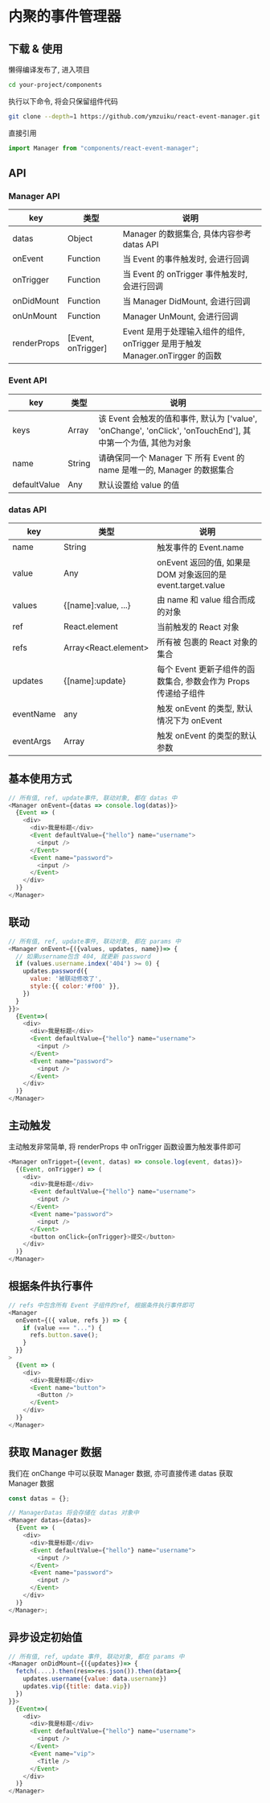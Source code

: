 # 内聚的事件管理器

## 下载 & 使用

懒得编译发布了, 进入项目

```sh
cd your-project/components
```

执行以下命令, 将会只保留组件代码

```sh
git clone --depth=1 https://github.com/ymzuiku/react-event-manager.git && rm -rf react-event-manager/.git react-event-manager/.gitignore
```

直接引用

```js
import Manager from "components/react-event-manager";
```

## API

### Manager API

| key         | 类型               | 说明                                                                          |
| ----------- | ------------------ | ----------------------------------------------------------------------------- |
| datas       | Object             | Manager 的数据集合, 具体内容参考 datas API                                    |
| onEvent     | Function           | 当 Event 的事件触发时, 会进行回调                                             |
| onTrigger   | Function           | 当 Event 的 onTrigger 事件触发时, 会进行回调                                  |
| onDidMount  | Function           | 当 Manager DidMount, 会进行回调                                               |
| onUnMount   | Function           | Manager UnMount, 会进行回调                                                   |
| renderProps | [Event, onTrigger] | Event 是用于处理输入组件的组件, onTrigger 是用于触发 Manager.onTirgger 的函数 |

### Event API

| key          | 类型          | 说明                                                                                                         |
| ------------ | ------------- | ------------------------------------------------------------------------------------------------------------ |
| keys         | Array<String> | 该 Event 会触发的值和事件, 默认为 ['value', 'onChange', 'onClick', 'onTouchEnd'], 其中第一个为值, 其他为对象 |
| name         | String        | 请确保同一个 Manager 下 所有 Event 的 name 是唯一的, Manager 的数据集合                                      |
| defaultValue | Any           | 默认设置给 value 的值                                                                                        |

### datas API

| key       | 类型                 | 说明                                                           |
| --------- | -------------------- | -------------------------------------------------------------- |
| name      | String               | 触发事件的 Event.name                                          |
| value     | Any                  | onEvent 返回的值, 如果是 DOM 对象返回的是 event.target.value   |
| values    | {[name]:value, ...}  | 由 name 和 value 组合而成的对象                                |
| ref       | React.element        | 当前触发的 React 对象                                          |
| refs      | Array<React.element> | 所有被 <Event /> 包裹的 React 对象的集合                       |
| updates   | {[name]:update}      | 每个 Event 更新子组件的函数集合, 参数会作为 Props 传递给子组件 |
| eventName | any                  | 触发 onEvent 的类型, 默认情况下为 onEvent                      |
| eventArgs | Array<any>           | 触发 onEvent 的类型的默认参数                                  |

## 基本使用方式

```js
// 所有值, ref, update事件, 联动对象, 都在 datas 中
<Manager onEvent={datas => console.log(datas)}>
  {Event => (
    <div>
      <div>我是标题</div>
      <Event defaultValue={"hello"} name="username">
        <input />
      </Event>
      <Event name="password">
        <input />
      </Event>
    </div>
  )}
</Manager>
```

## 联动

```js
// 所有值, ref, update事件, 联动对象, 都在 params 中
<Manager onEvent={({values, updates, name})=> {
  // 如果username包含 404, 就更新 password
  if (values.username.index('404') >= 0) {
    updates.password({
      value: '被联动修改了',
      style:{{ color:'#f00' }},
    })
  }
}}>
  {Event=>(
    <div>
      <div>我是标题</div>
      <Event defaultValue={"hello"} name="username">
        <input />
      </Event>
      <Event name="password">
        <input />
      </Event>
    </div>
  )}
</Manager>
```

## 主动触发

主动触发非常简单, 将 renderProps 中 onTrigger 函数设置为触发事件即可

```js
<Manager onTrigget={(event, datas) => console.log(event, datas)}>
  {(Event, onTrigger) => (
    <div>
      <div>我是标题</div>
      <Event defaultValue={"hello"} name="username">
        <input />
      </Event>
      <Event name="password">
        <input />
      </Event>
      <button onClick={onTrigger}>提交</button>
    </div>
  )}
</Manager>
```

## 根据条件执行事件

```js
// refs 中包含所有 Event 子组件的ref, 根据条件执行事件即可
<Manager
  onEvent={({ value, refs }) => {
    if (value === "...") {
      refs.button.save();
    }
  }}
>
  {Event => (
    <div>
      <div>我是标题</div>
      <Event name="button">
        <Button />
      </Event>
    </div>
  )}
</Manager>
```

## 获取 Manager 数据

我们在 onChange 中可以获取 Manager 数据, 亦可直接传递 datas 获取 Manager 数据

```js
const datas = {};

// ManagerDatas 将会存储在 datas 对象中
<Manager datas={datas}>
  {Event => (
    <div>
      <div>我是标题</div>
      <Event defaultValue={"hello"} name="username">
        <input />
      </Event>
      <Event name="password">
        <input />
      </Event>
    </div>
  )}
</Manager>;
```

## 异步设定初始值

```js
// 所有值, ref, update 事件, 联动对象, 都在 params 中
<Manager onDidMount={({updates})=> {
  fetch(....).then(res=>res.json()).then(data=>{
    updates.username({value: data.username})
    updates.vip({title: data.vip})
  })
}}>
  {Event=>(
    <div>
      <div>我是标题</div>
      <Event defaultValue={"hello"} name="username">
        <input />
      </Event>
      <Event name="vip">
        <Title />
      </Event>
    </div>
  )}
</Manager>
```
